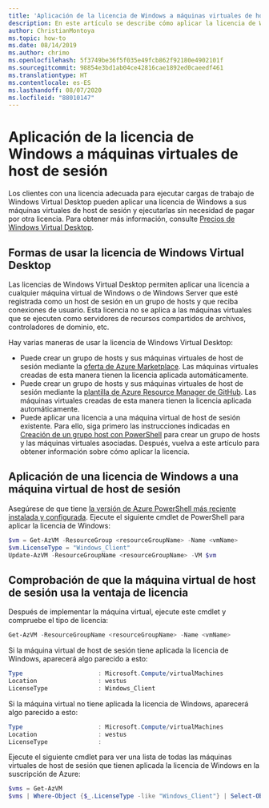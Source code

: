 ```yaml
---
title: 'Aplicación de la licencia de Windows a máquinas virtuales de host de sesión: Azure'
description: En este artículo se describe cómo aplicar la licencia de Windows a máquinas virtuales de Windows Virtual Desktop.
author: ChristianMontoya
ms.topic: how-to
ms.date: 08/14/2019
ms.author: chrimo
ms.openlocfilehash: 5f3749be36f5f035e49fcb862f92180e4902101f
ms.sourcegitcommit: 98854e3bd1ab04ce42816cae1892ed0caeedf461
ms.translationtype: HT
ms.contentlocale: es-ES
ms.lasthandoff: 08/07/2020
ms.locfileid: "88010147"
---
```

# <a name="apply-windows-license-to-session-host-virtual-machines"></a>Aplicación de la licencia de Windows a máquinas virtuales de host de sesión

Los clientes con una licencia adecuada para ejecutar cargas de trabajo de Windows Virtual Desktop pueden aplicar una licencia de Windows a sus máquinas virtuales de host de sesión y ejecutarlas sin necesidad de pagar por otra licencia. Para obtener más información, consulte [Precios de Windows Virtual Desktop](https://azure.microsoft.com/pricing/details/virtual-desktop/).

## <a name="ways-to-use-your-windows-virtual-desktop-license"></a>Formas de usar la licencia de Windows Virtual Desktop
Las licencias de Windows Virtual Desktop permiten aplicar una licencia a cualquier máquina virtual de Windows o de Windows Server que esté registrada como un host de sesión en un grupo de hosts y que reciba conexiones de usuario. Esta licencia no se aplica a las máquinas virtuales que se ejecuten como servidores de recursos compartidos de archivos, controladores de dominio, etc.

Hay varias maneras de usar la licencia de Windows Virtual Desktop:
- Puede crear un grupo de hosts y sus máquinas virtuales de host de sesión mediante la [oferta de Azure Marketplace](./create-host-pools-azure-marketplace.md). Las máquinas virtuales creadas de esta manera tienen la licencia aplicada automáticamente.
- Puede crear un grupo de hosts y sus máquinas virtuales de host de sesión mediante la [plantilla de Azure Resource Manager de GitHub](./virtual-desktop-fall-2019/create-host-pools-arm-template.md). Las máquinas virtuales creadas de esta manera tienen la licencia aplicada automáticamente.
- Puede aplicar una licencia a una máquina virtual de host de sesión existente. Para ello, siga primero las instrucciones indicadas en [Creación de un grupo host con PowerShell](./create-host-pools-powershell.md) para crear un grupo de hosts y las máquinas virtuales asociadas. Después, vuelva a este artículo para obtener información sobre cómo aplicar la licencia.

## <a name="apply-a-windows-license-to-a-session-host-vm"></a>Aplicación de una licencia de Windows a una máquina virtual de host de sesión
Asegúrese de que tiene [la versión de Azure PowerShell más reciente instalada y configurada](/powershell/azure/). Ejecute el siguiente cmdlet de PowerShell para aplicar la licencia de Windows:

```powershell
$vm = Get-AzVM -ResourceGroup <resourceGroupName> -Name <vmName>
$vm.LicenseType = "Windows_Client"
Update-AzVM -ResourceGroupName <resourceGroupName> -VM $vm
```

## <a name="verify-your-session-host-vm-is-utilizing-the-licensing-benefit"></a>Comprobación de que la máquina virtual de host de sesión usa la ventaja de licencia
Después de implementar la máquina virtual, ejecute este cmdlet y compruebe el tipo de licencia:
```powershell
Get-AzVM -ResourceGroupName <resourceGroupName> -Name <vmName>
```

Si la máquina virtual de host de sesión tiene aplicada la licencia de Windows, aparecerá algo parecido a esto:

```powershell
Type                     : Microsoft.Compute/virtualMachines
Location                 : westus
LicenseType              : Windows_Client
```

Si la máquina virtual no tiene aplicada la licencia de Windows, aparecerá algo parecido a esto:

```powershell
Type                     : Microsoft.Compute/virtualMachines
Location                 : westus
LicenseType              :
```

Ejecute el siguiente cmdlet para ver una lista de todas las máquinas virtuales de host de sesión que tienen aplicada la licencia de Windows en la suscripción de Azure:

```powershell
$vms = Get-AzVM
$vms | Where-Object {$_.LicenseType -like "Windows_Client"} | Select-Object ResourceGroupName, Name, LicenseType
```
